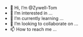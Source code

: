 - 👋 Hi, I’m @Zywell-Tom
- 👀 I’m interested in ...
- 🌱 I’m currently learning ...
- 💞️ I’m looking to collaborate on ...
- 📫 How to reach me ...

<!---
Zywell-Tom/Zywell-Tom is a ✨ special ✨ repository because its `README.md` (this file) appears on your GitHub profile.
You can click the Preview link to take a look at your changes.
--->
